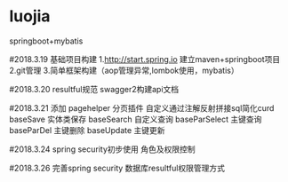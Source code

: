 # luojia
springboot+mybatis

#2018.3.19
基础项目构建
1.http://start.spring.io 建立maven+springboot项目
2.git管理
3.简单框架构建（aop管理异常,lombok使用，mybatis）

#2018.3.20
resultful规范 swagger2构建api文档

#2018.3.21
添加 pagehelper 分页插件
自定义通过注解反射拼接sql简化curd
baseSave 实体类保存
baseSearch 自定义查询
baseParSelect 主键查询
baseParDel 主键删除
baseUpdate 主键更新

#2018.3.24
spring security初步使用 角色及权限控制

#2018.3.26
完善spring security 数据库resultful权限管理方式